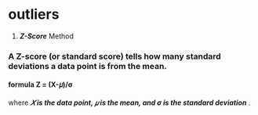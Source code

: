 # outliers
1. ***Z-Score*** Method
###  A Z-score (or standard score) tells how many standard deviations a data point is from the mean.
#### formula Z = (X-𝜇)/σ
where ***𝑋  is the data point, 𝜇 is the mean, and σ is the standard deviation*** .
